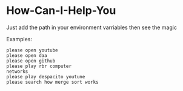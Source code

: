 # How-Can-I-Help-You
Just add the path in your environment varriables then see the magic

Examples:

<code>please open youtube</code><br>
<code>please open daa</code><br>
<code>please open github</code><br>
<code>please play rbr computer networks</code><br>
<code>please play despacito youtune</code><br>
<code>please search how merge sort works</code><br>
